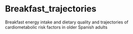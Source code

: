 # Breakfast_trajectories
Breakfast energy intake and dietary quality and trajectories of cardiometabolic risk factors in older Spanish adults
